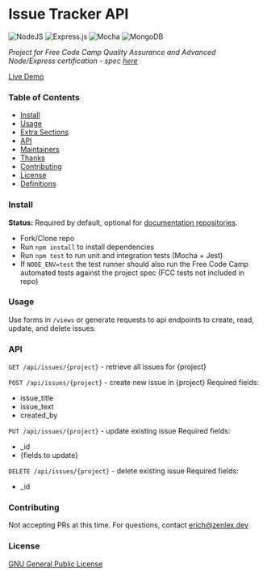 # Issue Tracker API
![NodeJS](https://img.shields.io/badge/node.js-6DA55F?style=for-the-badge&logo=node.js&logoColor=white)
![Express.js](https://img.shields.io/badge/express.js-%23404d59.svg?style=for-the-badge&logo=express&logoColor=%2361DAFB)
![Mocha](https://img.shields.io/badge/-mocha-%238D6748?style=for-the-badge&logo=mocha&logoColor=white)
![MongoDB](https://img.shields.io/badge/MongoDB-%234ea94b.svg?style=for-the-badge&logo=mongodb&logoColor=white)

*Project for Free Code Camp Quality Assurance and Advanced Node/Express certification - spec [here](https://www.freecodecamp.org/learn/quality-assurance/quality-assurance-projects/issue-tracker)*  

[Live Demo](https://fccqa-issuetracker.zenlex.repl.co/)

### Table of Contents
  - [Install](#install)
  - [Usage](#usage)
  - [Extra Sections](#extra-sections)
  - [API](#api)
  - [Maintainers](#maintainers)
  - [Thanks](#thanks)
  - [Contributing](#contributing)
  - [License](#license)
- [Definitions](#definitions)

### Install
**Status:** Required by default, optional for [documentation repositories](#definitions).
- Fork/Clone repo
- Run `npm install` to install dependencies 
- Run `npm test` to run unit and integration tests (Mocha + Jest)
- If `NODE_ENV=test` the test runner should also run the Free Code Camp automated tests against the project spec (FCC tests not included in repo)

### Usage
Use forms in `/views` or generate requests to api endpoints to create, read, update, and delete issues.

### API
`GET /api/issues/{project}` - retrieve all issues for {project}

`POST /api/issues/{project}` - create new issue in {project}
Required fields:
  - issue_title
  - issue_text
  - created_by

`PUT /api/issues/{project}` - update existing issue
Required fields:
  - _id
  - {fields to update}
 
 `DELETE /api/issues/{project}` - delete existing issue
 Required fields:
 - _id

### Contributing
Not accepting PRs at this time. For questions, contact erich@zenlex.dev

### License
[GNU General Public License](https://opensource.org/licenses/GPL-3.0)

